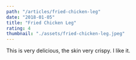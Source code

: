 ```yaml
---
path: "/articles/fried-chicken-leg"
date: "2018-01-05"
title: "Fried Chicken Leg"
rating: 4
thumbnail: "./assets/fried-chicken-leg.jpeg"
---
```


This is very delicious, the skin very crispy. I like it.

